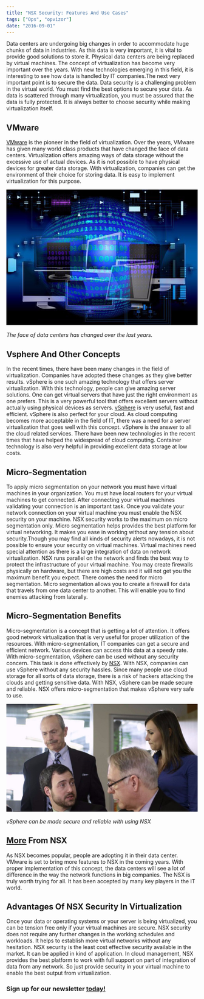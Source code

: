```yaml
---
title: "NSX Security: Features And Use Cases"
tags: ["Ops", "opvizor"]
date: "2016-09-01"
---
```


Data centers are undergoing big changes in order to accommodate huge chunks of data in industries. As this data is very important, it is vital to provide good solutions to store it. Physical data centers are being replaced by virtual machines. The concept of virtualization has become very important over the years. With new technologies emerging in this field, it is interesting to see how data is handled by IT companies.The next very important point is to secure the data. Data security is a challenging problem in the virtual world. You must find the best options to secure your data. As data is scattered through many virtualization, you must be assured that the data is fully protected. It is always better to choose security while making virtualization itself.

## VMware

[VMware](http://www.vmware.com/products.html) is the pioneer in the field of virtualization. Over the years, VMware has given many world class products that have changed the face of data centers. Virtualization offers amazing ways of data storage without the excessive use of actual devices. As it is not possible to have physical devices for greater data storage. With virtualization, companies can get the environment of their choice for storing data. It is easy to implement virtualization for this purpose.

![NSX in Data Centers](/images/blog/3e549ef9b7ab464489158039343cd250.jpg)

_The face of data centers has changed over the last years._

## Vsphere And Other Concepts

In the recent times, there have been many changes in the field of virtualization. Companies have adopted these changes as they give better results. vSphere is one such amazing technology that offers server virtualization. With this technology, people can give amazing server solutions. One can get virtual servers that have just the right environment as one prefers. This is a very powerful tool that offers excellent servers without actually using physical devices as servers. [vSphere](http://www.vmware.com/products/vsphere.html) is very useful, fast and efficient. vSphere is also perfect for your cloud. As cloud computing becomes more acceptable in the field of IT, there was a need for a server virtualization that goes well with this concept. vSphere is the answer to all the cloud related services. There have been new technologies in the recent times that have helped the widespread of cloud computing. Container technology is also very helpful in providing excellent data storage at low costs.

## Micro-Segmentation

To apply micro segmentation on your network you must have virtual machines in your organization. You must have local routers for your virtual machines to get connected. After connecting your virtual machines validating your connection is an important task. Once you validate your network connection on your virtual machine you must enable the NSX security on your machine. NSX security works to the maximum on micro segmentation only. Micro segmentation helps provides the best platform for virtual networking. It makes you ease in working without any tension about security.Though you may find all kinds of security alerts nowadays, it is not possible to ensure your security on virtual machines. Virtual machines need special attention as there is a large integration of data on network virtualization. NSX runs parallel on the network and finds the best way to protect the infrastructure of your virtual machine. You may create firewalls physically on hardware, but there are high costs and it will not get you the maximum benefit you expect. There comes the need for micro segmentation. Micro segmentation allows you to create a firewall for data that travels from one data center to another. This will enable you to find enemies attacking from laterally.

## Micro-Segmentation Benefits

Micro-segmentation is a concept that is getting a lot of attention. It offers good network virtualization that is very useful for proper utilization of the resources. With micro-segmentation, IT companies can get a secure and efficient network. Various devices can access this data at a speedy rate. With micro-segmentation, vSphere can be used without any security concern. This task is done effectively by [NSX](http://www.vmware.com/products/nsx.html). With NSX, companies can use vSphere without any security hassles. Since many people use cloud storage for all sorts of data storage, there is a risk of hackers attacking the clouds and getting sensitive data. With NSX, vSphere can be made secure and reliable. NSX offers micro-segmentation that makes vSphere very safe to use.

![NSX](/images/blog/5510f2b2303d4b749baabbad97975b51.jpg)

_vSphere can be made secure and reliable with using NSX_

## [More](http://www.vmware.com/products/nsx.html) From NSX

As NSX becomes popular, people are adopting it in their data center. VMware is set to bring more features to NSX in the coming years. With proper implementation of this concept, the data centers will see a lot of difference in the way the network functions in big companies. The NSX is truly worth trying for all. It has been accepted by many key players in the IT world.

## Advantages Of NSX Security In Virtualization

Once your data or operating systems or your server is being virtualized, you can be tension free only if your virtual machines are secure. NSX security does not require any further changes in the working schedules and workloads. It helps to establish more virtual networks without any hesitation. NSX security is the least cost effective security available in the market. It can be applied in kind of application. In cloud management, NSX provides the best platform to work with full support on part of integration of data from any network. So just provide security in your virtual machine to enable the best output from virtualization.

### Sign up for our newsletter [today!](http://opvizor.us6.list-manage.com/subscribe?u=5e67b89e18341af0e8844b002&id=1e918cd24e)

